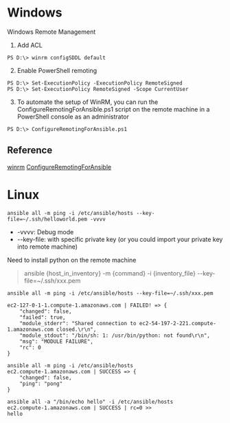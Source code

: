 # Windows
Windows Remote Management

1. Add ACL
```
PS D:\> winrm configSDDL default
```

2. Enable PowerShell remoting
```
PS D:\> Set-ExecutionPolicy -ExecutionPolicy RemoteSigned
PS D:\> Set-ExecutionPolicy RemoteSigned -Scope CurrentUser
```

3. To automate the setup of WinRM, you can run the ConfigureRemotingForAnsible.ps1 script on the remote machine in a PowerShell console as an administrator

```
PS D:\> ConfigureRemotingForAnsible.ps1
```

## Reference 
[winrm](https://msdn.microsoft.com/en-us/library/aa384372(v=vs.85).aspx)
[ConfigureRemotingForAnsible](https://github.com/ansible/ansible/blob/devel/examples/scripts/ConfigureRemotingForAnsible.ps1)


# Linux

```
ansible all -m ping -i /etc/ansible/hosts --key-file=~/.ssh/helloworld.pem -vvvv
```
- -vvvv: Debug mode
- --key-file: with specific private key (or you could import your private key into remote machine)

Need to install python on the remote machine
> ansible {host_in_inventory} -m {command} -i {inventory_file} --key-file=~/.ssh/xxx.pem 

```
ansible all -m ping -i /etc/ansible/hosts --key-file=~/.ssh/xxx.pem 

ec2-127-0-1-1.compute-1.amazonaws.com | FAILED! => {
    "changed": false, 
    "failed": true, 
    "module_stderr": "Shared connection to ec2-54-197-2-221.compute-1.amazonaws.com closed.\r\n", 
    "module_stdout": "/bin/sh: 1: /usr/bin/python: not found\r\n", 
    "msg": "MODULE FAILURE", 
    "rc": 0
}
```

```
ansible all -m ping -i /etc/ansible/hosts 
ec2.compute-1.amazonaws.com | SUCCESS => {
    "changed": false, 
    "ping": "pong"
}
```

```
ansible all -a "/bin/echo hello" -i /etc/ansible/hosts 
ec2.compute-1.amazonaws.com | SUCCESS | rc=0 >>
hello
```
